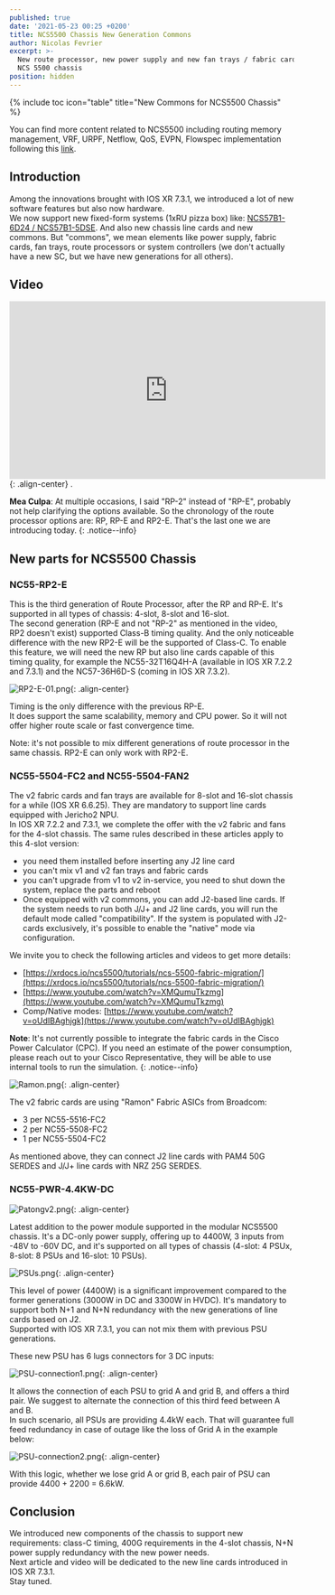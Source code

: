 ```yaml
---
published: true
date: '2021-05-23 00:25 +0200'
title: NCS5500 Chassis New Generation Commons
author: Nicolas Fevrier
excerpt: >-
  New route processor, new power supply and new fan trays / fabric cards for the
  NCS 5500 chassis
position: hidden
---
```

{% include toc icon="table" title="New Commons for NCS5500 Chassis" %} 

You can find more content related to NCS5500 including routing memory management, VRF, URPF, Netflow, QoS, EVPN, Flowspec implementation following this [link](https://xrdocs.io/ncs5500/tutorials/).

## Introduction

Among the innovations brought with IOS XR 7.3.1, we introduced a lot of new software features but also now hardware.  
We now support new fixed-form systems (1xRU pizza box) like: [NCS57B1-6D24 / NCS57B1-5DSE](https://www.youtube.com/watch?v=MyqmIlozL8M). And also new chassis line cards and new commons. But "commons", we mean elements like power supply, fabric cards, fan trays, route processors or system controllers (we don't actually have a new SC, but we have new generations for all others).

## Video

<iframe width="560" height="315" src="https://www.youtube.com/embed/D57C38pcfyo" frameborder="0" allow="autoplay; encrypted-media" allowfullscreen></iframe>{: .align-center}
.  

**Mea Culpa**: At multiple occasions, I said "RP-2" instead of "RP-E", probably not help clarifying the options available. So the chronology of the route processor options are: RP, RP-E and RP2-E. That's the last one we are introducing today.
{: .notice--info}

## New parts for NCS5500 Chassis

### NC55-RP2-E

This is the third generation of Route Processor, after the RP and RP-E. It's supported in all types of chassis: 4-slot, 8-slot and 16-slot.  
The second generation (RP-E and not "RP-2" as mentioned in the video, RP2 doesn't exist) supported Class-B timing quality. And the only noticeable difference with the new RP2-E will be the supported of Class-C. To enable this feature, we will need the new RP but also line cards capable of this timing quality, for example the NC55-32T16Q4H-A (available in IOS XR 7.2.2 and 7.3.1) and the NC57-36H6D-S (coming in IOS XR 7.3.2). 

![RP2-E-01.png]({{site.baseurl}}/images/RP2-E-01.png){: .align-center}

Timing is the only difference with the previous RP-E.  
It does support the same scalability, memory and CPU power. So it will not offer higher route scale or fast convergence time.  

Note: it's not possible to mix different generations of route processor in the same chassis. RP2-E can only work with RP2-E.  

### NC55-5504-FC2 and NC55-5504-FAN2

The v2 fabric cards and fan trays are available for 8-slot and 16-slot chassis for a while (IOS XR 6.6.25). They are mandatory to support line cards equipped with Jericho2 NPU.  
In IOS XR 7.2.2 and 7.3.1, we complete the offer with the v2 fabric and fans for the 4-slot chassis. The same rules described in these articles apply to this 4-slot version:  
- you need them installed before inserting any J2 line card
- you can't mix v1 and v2 fan trays and fabric cards
- you can't upgrade from v1 to v2 in-service, you need to shut down the system, replace the parts and reboot
- Once equipped with v2 commons, you can add J2-based line cards. If the system needs to run both J/J+ and J2 line cards, you will run the default mode called "compatibility". If the system is populated with J2-cards exclusively, it's possible to enable the "native" mode via configuration.

We invite you to check the following articles and videos to get more details:  
- [https://xrdocs.io/ncs5500/tutorials/ncs-5500-fabric-migration/](https://xrdocs.io/ncs5500/tutorials/ncs-5500-fabric-migration/)
- [https://www.youtube.com/watch?v=XMQumuTkzmg](https://www.youtube.com/watch?v=XMQumuTkzmg)
- Comp/Native modes: [https://www.youtube.com/watch?v=oUdIBAghjgk](https://www.youtube.com/watch?v=oUdIBAghjgk)

**Note**: It's not currently possible to integrate the fabric cards in the Cisco Power Calculator (CPC). If you need an estimate of the power consumption, please reach out to your Cisco Representative, they will be able to use internal tools to run the simulation.
{: .notice--info}

![Ramon.png]({{site.baseurl}}/images/Ramon.png){: .align-center}

The v2 fabric cards are using "Ramon" Fabric ASICs from Broadcom:  
- 3 per NC55-5516-FC2
- 2 per NC55-5508-FC2
- 1 per NC55-5504-FC2

As mentioned above, they can connect J2 line cards with PAM4 50G SERDES and J/J+ line cards with NRZ 25G SERDES.

### NC55-PWR-4.4KW-DC

![Patongv2.png]({{site.baseurl}}/images/Patongv2.png){: .align-center}

Latest addition to the power module supported in the modular NCS5500 chassis. It's a DC-only power supply, offering up to 4400W, 3 inputs from -48V to -60V DC, and it's supported on all types of chassis (4-slot: 4 PSUx, 8-slot: 8 PSUs and 16-slot: 10 PSUs).

![PSUs.png]({{site.baseurl}}/images/PSUs.png){: .align-center}

This level of power (4400W) is a significant improvement compared to the former generations (3000W in DC and 3300W in HVDC). It's mandatory to support both N+1 and N+N redundancy with the new generations of line cards based on J2.  
Supported with IOS XR 7.3.1, you can not mix them with previous PSU generations.

These new PSU has 6 lugs connectors for 3 DC inputs:

![PSU-connection1.png]({{site.baseurl}}/images/PSU-connection1.png){: .align-center}

It allows the connection of each PSU to grid A and grid B, and offers a third pair. We suggest to alternate the connection of this third feed between A and B.  
In such scenario, all PSUs are providing 4.4kW each.
That will guarantee full feed redundancy in case of outage like the loss of Grid A in the example below:

![PSU-connection2.png]({{site.baseurl}}/images/PSU-connection2.png){: .align-center}

With this logic, whether we lose grid A or grid B, each pair of PSU can provide 4400 + 2200 = 6.6kW.

## Conclusion

We introduced new components of the chassis to support new requirements: class-C timing, 400G requirements in the 4-slot chassis, N+N power supply redundancy with the new power needs.  
Next article and video will be dedicated to the new line cards introduced in IOS XR 7.3.1.  
Stay tuned.
